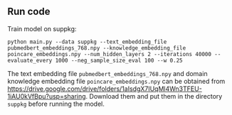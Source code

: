 ## Run code

Train model on suppkg:

    python main.py --data suppkg --text_embedding_file pubmedbert_embeddings_768.npy --knowledge_embedding_file poincare_embeddings.npy --num_hidden_layers 2 --iterations 40000 --evaluate_every 1000 --neg_sample_size_eval 100 --w 0.25

The text embedding file `pubmedbert_embeddings_768.npy` and domain knowledge embedding file `poincare_embeddings.npy` can be obtained from https://drive.google.com/drive/folders/1aIsdgX7IUqMl4Wn3TFEU-1iAU0kVfBpu?usp=sharing. Download them and put them in the directory `suppkg` before running the model.
